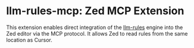 # llm-rules-mcp: Zed MCP Extension

This extension enables direct integration of the [llm-rules](https://www.npmjs.com/package/llm-rules) engine into the Zed editor via the MCP protocol.
It allows Zed to read rules from the same location as Cursor.
